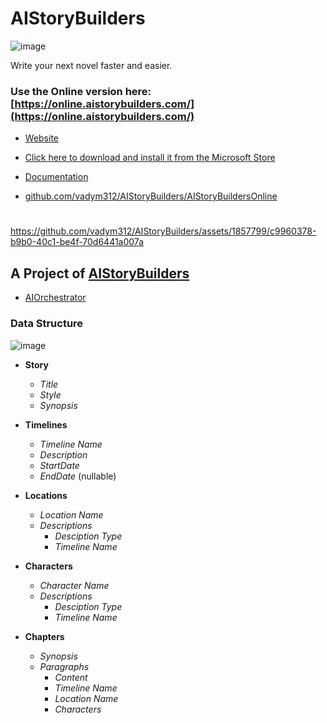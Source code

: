 # AIStoryBuilders
![image](https://github.com/vadym312/AIStoryBuilders/assets/1857799/a28481bd-ca40-4777-9bc7-33421ec7d1fb)

Write your next novel faster and easier.

### Use the Online version here: [https://online.aistorybuilders.com/](https://online.aistorybuilders.com/)


* [Website](https://aistorybuilders.com/)
 
* [Click here to download and install it from the Microsoft Store](https://apps.microsoft.com/detail/9NCJN9W323DB?rtc=1&hl=en-us&gl=US)

* [Documentation](https://documentation.aistorybuilders.com/)

* [github.com/vadym312/AIStoryBuilders/AIStoryBuildersOnline](https://github.com/vadym312/AIStoryBuilders)

#

https://github.com/vadym312/AIStoryBuilders/assets/1857799/c9960378-b9b0-40c1-be4f-70d6441a007a


## A Project of [AIStoryBuilders](https://github.com/vadym312/AIStoryBuilders)

* [AIOrchestrator](https://github.com/vadym312/AIStoryBuilders)

### Data Structure

![image](https://github.com/vadym312/AIStoryBuilders/assets/1857799/1c07f3ef-7bd7-4ed5-bd60-eac802fd84ac)

- **Story**
  - *Title*
  - *Style*
  - *Synopsis*
 
- **Timelines**
  - *Timeline Name*
  - *Description*
  - *StartDate*
  - *EndDate* (nullable)
  
- **Locations**
  - *Location Name*
  - *Descriptions*
    - *Desciption Type*
    - *Timeline Name*
  
- **Characters**
  - *Character Name*
  - *Descriptions*
    - *Desciption Type*
    - *Timeline Name*

- **Chapters**
  - *Synopsis*
  - *Paragraphs*   
    - *Content*
    - *Timeline Name*
    - *Location Name*
    - *Characters*
